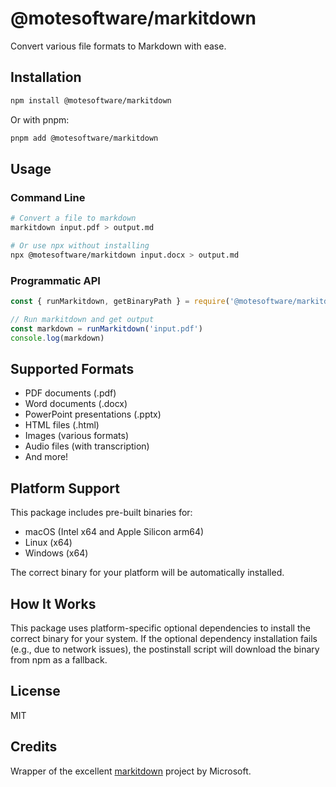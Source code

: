 # @motesoftware/markitdown

Convert various file formats to Markdown with ease.

## Installation

```bash
npm install @motesoftware/markitdown
```

Or with pnpm:

```bash
pnpm add @motesoftware/markitdown
```

## Usage

### Command Line

```bash
# Convert a file to markdown
markitdown input.pdf > output.md

# Or use npx without installing
npx @motesoftware/markitdown input.docx > output.md
```

### Programmatic API

```javascript
const { runMarkitdown, getBinaryPath } = require('@motesoftware/markitdown')

// Run markitdown and get output
const markdown = runMarkitdown('input.pdf')
console.log(markdown)
```

## Supported Formats

- PDF documents (.pdf)
- Word documents (.docx)
- PowerPoint presentations (.pptx)
- HTML files (.html)
- Images (various formats)
- Audio files (with transcription)
- And more!

## Platform Support

This package includes pre-built binaries for:

- macOS (Intel x64 and Apple Silicon arm64)
- Linux (x64)
- Windows (x64)

The correct binary for your platform will be automatically installed.

## How It Works

This package uses platform-specific optional dependencies to install the correct binary for your system. If the optional dependency installation fails (e.g., due to network issues), the postinstall script will download the binary from npm as a fallback.

## License

MIT

## Credits

Wrapper of the excellent [markitdown](https://github.com/microsoft/markitdown) project by Microsoft.
